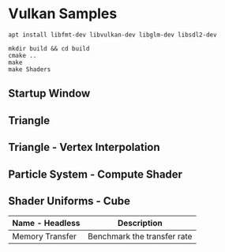 # Vulkan Samples #

```
apt install libfmt-dev libvulkan-dev libglm-dev libsdl2-dev
```


```
mkdir build && cd build
cmake ..
make
make Shaders
```

## Startup Window ##

## Triangle ## 

## Triangle - Vertex Interpolation ##

## Particle System - Compute Shader ##

##  Shader Uniforms - Cube ##

| Name - Headless | Description |
| --- | --- |
| Memory Transfer     | Benchmark the transfer rate    |
